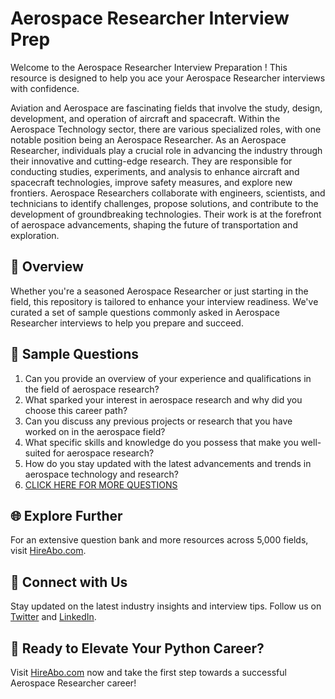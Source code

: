 # Aerospace Researcher Interview Prep

Welcome to the Aerospace Researcher Interview Preparation ! This resource is designed to help you ace your Aerospace Researcher interviews with confidence.

Aviation and Aerospace are fascinating fields that involve the study, design, development, and operation of aircraft and spacecraft. Within the Aerospace Technology sector, there are various specialized roles, with one notable position being an Aerospace Researcher. As an Aerospace Researcher, individuals play a crucial role in advancing the industry through their innovative and cutting-edge research. They are responsible for conducting studies, experiments, and analysis to enhance aircraft and spacecraft technologies, improve safety measures, and explore new frontiers. Aerospace Researchers collaborate with engineers, scientists, and technicians to identify challenges, propose solutions, and contribute to the development of groundbreaking technologies. Their work is at the forefront of aerospace advancements, shaping the future of transportation and exploration.

## 🚀 Overview

Whether you're a seasoned Aerospace Researcher or just starting in the field, this repository is tailored to enhance your interview readiness. We've curated a set of sample questions commonly asked in Aerospace Researcher interviews to help you prepare and succeed.

## 📝 Sample Questions

1. Can you provide an overview of your experience and qualifications in the field of aerospace research?
2. What sparked your interest in aerospace research and why did you choose this career path?
3. Can you discuss any previous projects or research that you have worked on in the aerospace field?
4. What specific skills and knowledge do you possess that make you well-suited for aerospace research?
5. How do you stay updated with the latest advancements and trends in aerospace technology and research?
6. [CLICK HERE FOR MORE QUESTIONS](https://hireabo.com/job/14_4_12/Aerospace%20Researcher)

## 🌐 Explore Further

For an extensive question bank and more resources across 5,000 fields, visit [HireAbo.com](https://www.hireabo.com).

## 📱 Connect with Us

Stay updated on the latest industry insights and interview tips. Follow us on [Twitter](https://twitter.com/hireabo) and [LinkedIn](https://www.linkedin.com/in/hire-abo-3609972a8/).

## 🚀 Ready to Elevate Your Python Career?

Visit [HireAbo.com](https://www.hireabo.com) now and take the first step towards a successful Aerospace Researcher career!